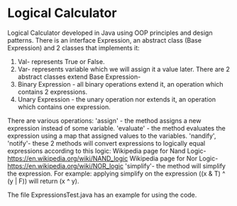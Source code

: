 # Logical Calculator
Logical Calculator developed in Java using OOP principles and design patterns.
There is an interface Expression, an abstract class (Base Expression) and 2 classes that implements it:
1. Val- represents True or False.
2. Var- represents variable which we will assign it a value later.
There are 2 abstract classes extend Base Expression-
1. Binary Expression - all binary operations extend it, an operation which contains 2 expressions.
2. Unary Expression - the unary operation nor extends it, an operation which contains one expression.

There are various operations:
'assign' - the method assigns a new expression instead of some variable.
'evaluate' - the method evaluates the expression using a map that assigned values to the variables. 
'nandify', 'notify'- these 2 methods will convert expressions to logically equal expressions according to this logic:
Wikipedia page for Nand Logic- https://en.wikipedia.org/wiki/NAND_logic
Wikipedia page for Nor Logic- https://en.wikipedia.org/wiki/NOR_logic
'simplify'- the method will simplify the expression. For example: applying simplify on the expression ((x & T) ^ (y | F)) will return (x ^ y).

The file ExpressionsTest.java has an example for using the code.
